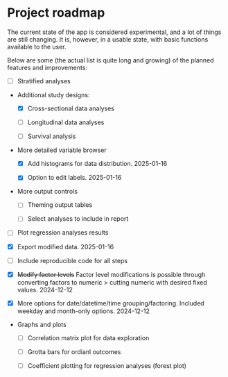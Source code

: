 # Project roadmap

The current state of the app is considered experimental, and a lot of things are still changing. It is, however, in a usable state, with basic functions available to the user.

Below are some (the actual list is quite long and growing) of the planned features and improvements:

-   [ ] Stratified analyses

-   Additional study designs:

    -   [x] Cross-sectional data analyses

    -   [ ] Longitudinal data analyses

    -   [ ] Survival analysis

-   More detailed variable browser

    -   [x] Add histograms for data distribution. 2025-01-16

    -   [x] Option to edit labels. 2025-01-16
    
-   More output controls

    -   [ ] Theming output tables

    -   [ ] Select analyses to include in report

-   [ ] Plot regression analyses results

-   [x] Export modified data. 2025-01-16

-   [ ] Include reproducible code for all steps

-   [x] ~~Modify factor levels~~ Factor level modifications is possible through converting factors to numeric > cutting numeric with desired fixed values. 2024-12-12

-   [x] More options for date/datetime/time grouping/factoring. Included weekday and month-only options. 2024-12-12

-   Graphs and plots

    - [ ] Correlation matrix plot for data exploration
    
    - [ ] Grotta bars for ordianl outcomes
    
    - [ ] Coefficient plotting for regression analyses (forest plot)
